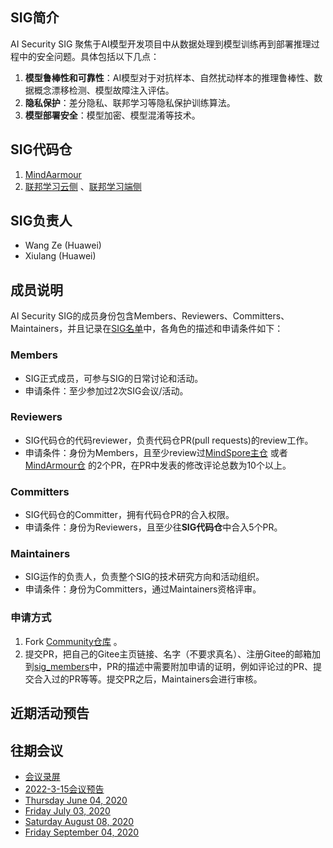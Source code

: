 ## SIG简介

AI Security SIG 聚焦于AI模型开发项目中从数据处理到模型训练再到部署推理过程中的安全问题。具体包括以下几点：

1. **模型鲁棒性和可靠性**：AI模型对于对抗样本、自然扰动样本的推理鲁棒性、数据概念漂移检测、模型故障注入评估。
2. **隐私保护**：差分隐私、联邦学习等隐私保护训练算法。
3. **模型部署安全**：模型加密、模型混淆等技术。

## SIG代码仓

1. [MindAarmour](https://gitee.com/mindspore/mindarmour)
2. [联邦学习云侧](https://gitee.com/mindspore/mindspore/tree/master/mindspore/ccsrc/fl) 、[联邦学习端侧](https://gitee.com/mindspore/mindspore/tree/master/mindspore/lite/java/java/fl_client/src/main/java/com/mindspore/flclient)

## SIG负责人

* Wang Ze (Huawei)
* Xiulang (Huawei)

## 成员说明

AI Security SIG的成员身份包含Members、Reviewers、Committers、Maintainers，并且记录在[SIG名单](./sig_members.yaml)中，各角色的描述和申请条件如下：

### Members

* SIG正式成员，可参与SIG的日常讨论和活动。
* 申请条件：至少参加过2次SIG会议/活动。

### Reviewers

* SIG代码仓的代码reviewer，负责代码仓PR(pull requests)的review工作。
* 申请条件：身份为Members，且至少review过[MindSpore主仓](https://gitee.com/mindspore/mindspore/pulls) 或者[MindArmour仓](https://gitee.com/mindspore/mindarmour/pulls) 的2个PR，在PR中发表的修改评论总数为10个以上。

### Committers

* SIG代码仓的Committer，拥有代码仓PR的合入权限。
* 申请条件：身份为Reviewers，且至少往**SIG代码仓**中合入5个PR。

### Maintainers

* SIG运作的负责人，负责整个SIG的技术研究方向和活动组织。
* 申请条件：身份为Committers，通过Maintainers资格评审。

### 申请方式

1. Fork [Community仓库](https://gitee.com/mindspore/community) 。
2. 提交PR，把自己的Gitee主页链接、名字（不要求真名）、注册Gitee的邮箱加到[sig_members](./sig_members.yaml)中，PR的描述中需要附加申请的证明，例如评论过的PR、提交合入过的PR等等。提交PR之后，Maintainers会进行审核。

## 近期活动预告

## 往期会议

* [会议录屏](https://www.bilibili.com/video/BV14g411V7nZ?spm_id_from=333.999.0.0)
* [2022-3-15会议预告](https://mp.weixin.qq.com/s/NCw-kdQiTGXhH1BNrPiFkQ)
* [Thursday June 04, 2020](./meetings/001-20200604.md)
* [Friday July 03, 2020](./meetings/002-20200703.md)
* [Saturday August 08, 2020](./meetings/003-20200808.md)
* [Friday September 04, 2020](./meetings/004-20200904.md)

